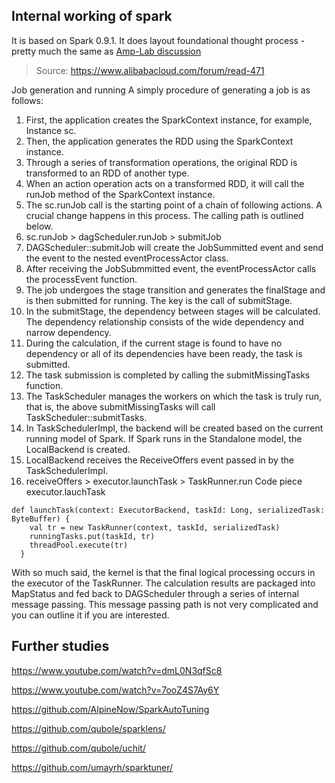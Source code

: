 ## Internal working of spark

It is based on Spark 0.9.1. It does layout foundational thought process - pretty much the same as [Amp-Lab discussion](Feb-2022-AmpLab-spark.md) 

> Source: https://www.alibabacloud.com/forum/read-471

Job generation and running
A simply procedure of generating a job is as follows:
1. First, the application creates the SparkContext instance, for example, Instance sc.
2. Then, the application generates the RDD using the SparkContext instance.
3. Through a series of transformation operations, the original RDD is transformed to an RDD of another type.
4. When an action operation acts on a transformed RDD, it will call the runJob method of the SparkContext instance.
5. The sc.runJob call is the starting point of a chain of following actions. A crucial change happens in this process.
 The calling path is outlined below.
1. sc.runJob > dagScheduler.runJob > submitJob
2. DAGScheduler::submitJob will create the JobSummitted event and send the event to the nested eventProcessActor class.
3. After receiving the JobSubmmitted event, the eventProcessActor calls the processEvent function.
4. The job undergoes the stage transition and generates the finalStage and is then submitted for running. The key is the call of submitStage.
5. In the submitStage, the dependency between stages will be calculated. The dependency relationship consists of the wide dependency and narrow dependency.
6. During the calculation, if the current stage is found to have no dependency or all of its dependencies have been ready, the task is submitted.
7. The task submission is completed by calling the submitMissingTasks function.
8. The TaskScheduler manages the workers on which the task is truly run, that is, the above submitMissingTasks will call TaskScheduler::submitTasks.
9. In TaskSchedulerImpl, the backend will be created based on the current running model of Spark. If Spark runs in the Standalone model, the LocalBackend is created.
10. LocalBackend receives the ReceiveOffers event passed in by the TaskSchedulerImpl.
11. receiveOffers > executor.launchTask > TaskRunner.run
Code piece executor.lauchTask

```
def launchTask(context: ExecutorBackend, taskId: Long, serializedTask: ByteBuffer) {
    val tr = new TaskRunner(context, taskId, serializedTask)
    runningTasks.put(taskId, tr)
    threadPool.execute(tr)
  }
```

With so much said, the kernel is that the final logical processing occurs in the executor of the TaskRunner.
The calculation results are packaged into MapStatus and fed back to DAGScheduler through a series of internal message passing. This message passing path is not very complicated and you can outline it if you are interested. 

## Further studies
https://www.youtube.com/watch?v=dmL0N3qfSc8

https://www.youtube.com/watch?v=7ooZ4S7Ay6Y

https://github.com/AlpineNow/SparkAutoTuning

https://github.com/qubole/sparklens/

https://github.com/qubole/uchit/

https://github.com/umayrh/sparktuner/